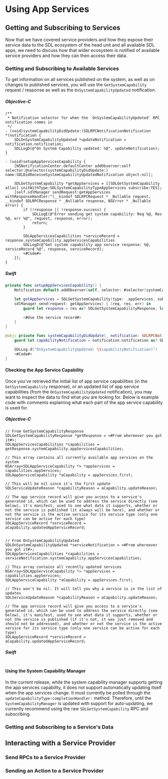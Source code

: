 # Using App Services

## Getting and Subscribing to Services

Now that we have covered service providers and how they expose their service data to the SDL ecosystem of the head unit and all available SDL apps, we need to discuss how that wider ecosystem is notified of available service providers and how they can then access their data.

### Getting and Subscribing to Available Services

To get information on all services published on the system, as well as on changes to published services, you will use the `GetSystemCapability` request / response as well as the `OnSystemCapabilityUpdated` notification.

##### Objective-C

```objc
/**
 * Notification selector for when the `OnSystemCapabilityUpdated` RPC notification comes in
 */
- (void)systemCapabilityDidUpdate:(SDLRPCNotificationNotification *)notification {
    SDLOnSystemCapabilityUpdated *updateNotification = notification.notification;
    SDLLogD(@"On System Capability updated: %@", updateNotification);
}

- (void)setupAppServicesCapability {
    [NSNotificationCenter.defaultCenter addObserver:self selector:@selector(systemCapabilityDidUpdate:) name:SDLDidReceiveSystemCapabilityUpdatedNotification object:nil];

    SDLGetSystemCapability *getAppServices = [[SDLGetSystemCapability alloc] initWithType:SDLSystemCapabilityTypeAppServices subscribe:YES];
    [self.sdlManager sendRequest:getAppServices withResponseHandler:^(__kindof SDLRPCRequest * _Nullable request, __kindof SDLRPCResponse * _Nullable response, NSError * _Nullable error) {
        if (!response || !response.success) {
            SDLLogE(@"Error sending get system capability: Req %@, Res %@, err %@", request, response, error);
            return;
        }

        SDLAppServicesCapabilities *serviceRecord = response.systemCapability.appServicesCapabilities
        SDLLogD(@"Get system capability app service response: %@, serviceRecord %@", response, serviceRecord);
        <#Code#>
    }];
}
```

##### Swift

```swift
private func setupAppServicesCapability() {
    Notification.default.addObserver(self, selector: #selector(systemCapabilityDidUpdate(_:)), name: .SDLDidReceiveSystemCapabilityUpdated, object: nil)

    let getAppServices = SDLGetSystemCapability(type: .appServices, subscribe: true)
    sdlManager.send(request: getAppServices) { (req, res, err) in
        guard let response = res as? SDLGetSystemCapabilityResponse, let serviceRecord = response.systemCapability.appServicesCapabilities, response.success.boolValue == true, err == nil else { return }

        <#Use the service record#>
    }
}

@objc private func systemCapabilityDidUpdate(_ notification: SDLRPCNotificationNotification) {
    guard let capabilityNotification = notification.notification as? SDLOnSystemCapabilityUpdated else { return }

    SDLLog.d("OnSystemCapabilityUpdated: \(capabilityNotification)")
    <#Code#>
}
```

#### Checking the App Service Capability

Once you've retrieved the initial list of app service capabilities (in the `GetSystemCapability` response), or an updated list of app service capabilities (from the `OnSystemCapabilityUpdated` notification), you may want to inspect the data to find what you are looking for. Below is example code with comments explaining what each part of the app service capability is used for.

##### Objective-C

```objc
// From GetSystemCapabilityResponse
SDLGetSystemCapabilityResponse *getResponse = <#From whereever you got it#>;
SDLAppServicesCapabilities *capabilities = getResponse.systemCapability.appServicesCapabilities;

// This array contains all currently available app services on the system
NSArray<SDLAppServiceCapability *> *appServices = capabilities.appServices;
SDLAppServiceCapability *aCapability = appServices.first;

// This will be nil since it's the first update
SDLServiceUpdateReason *capabilityReason = aCapability.updateReason;

// The app service record will give you access to a service's generated id, which can be used to address the service directly (see below), it's manifest, used to see what data it supports, whether or not the service is published (it always will be here), and whether or not the service is the active service for its service type (only one service can be active for each type)
SDLAppServiceRecord *serviceRecord = aCapability.updatedAppServiceRecord;


// From OnSystemCapabilityUpdated
SDLOnSystemCapabilityUpdated *serviceNotification = <#From whereever you got it#>;
SDLAppServicesCapabilities *capabilities = serviceNotification.systemCapability.appServicesCapabilities;

// This array contains all recently updated services
NSArray<SDLAppServiceCapability *> *appServices = capabilities.appServices;
SDLAppServiceCapability *aCapability = appServices.first;

// This won't be nil. It will tell you why a service is in the list of updates
SDLServiceUpdateReason *capabilityReason = aCapability.updateReason;

// The app service record will give you access to a service's generated id, which can be used to address the service directly (see below), it's manifest, used to see what data it supports, whether or not the service is published (if it's not, it was just removed and should not be addressed), and whether or not the service is the active service for its service type (only one service can be active for each type)
SDLAppServiceRecord *serviceRecord = aCapability.updatedAppServiceRecord;
```

##### Swift

```swift

```

#### Using the System Capability Manager

In the current release, while the system capability manager supports getting the app services capability, it does not support automatically updating itself when the app services change. It must currently be polled through the `updateCapabilityType:completionHandler:` method. Therefore, until the `SystemCapabilityManager` is updated with support for auto-updating, we currently recommend using the raw `SDLGetSystemCapability` RPC and subscribing.

### Getting and Subscribing to a Service's Data

## Interacting with a Service Provider

### Send RPCs to a Service Provider

### Sending an Action to a Service Provider